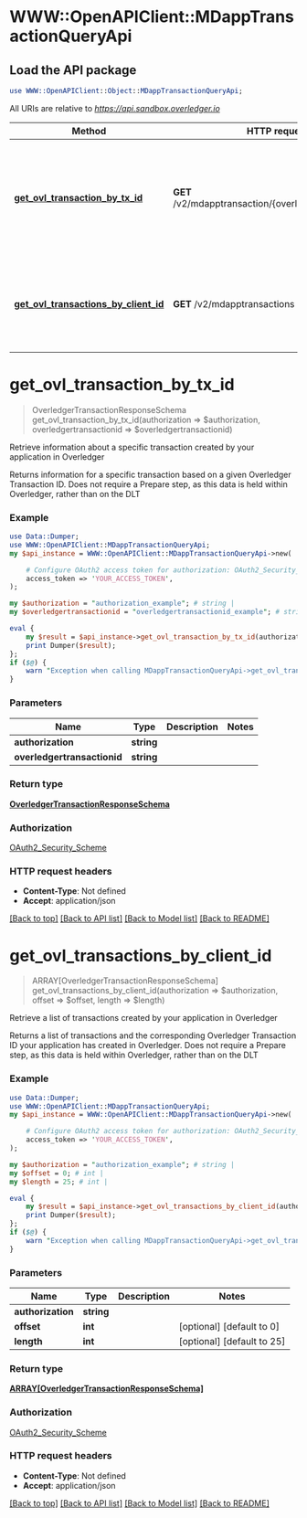 # WWW::OpenAPIClient::MDappTransactionQueryApi

## Load the API package
```perl
use WWW::OpenAPIClient::Object::MDappTransactionQueryApi;
```

All URIs are relative to *https://api.sandbox.overledger.io*

Method | HTTP request | Description
------------- | ------------- | -------------
[**get_ovl_transaction_by_tx_id**](MDappTransactionQueryApi.md#get_ovl_transaction_by_tx_id) | **GET** /v2/mdapptransaction/{overledgertransactionid} | Retrieve information about a specific transaction created by your application in Overledger
[**get_ovl_transactions_by_client_id**](MDappTransactionQueryApi.md#get_ovl_transactions_by_client_id) | **GET** /v2/mdapptransactions | Retrieve a list of transactions created by your application in Overledger


# **get_ovl_transaction_by_tx_id**
> OverledgerTransactionResponseSchema get_ovl_transaction_by_tx_id(authorization => $authorization, overledgertransactionid => $overledgertransactionid)

Retrieve information about a specific transaction created by your application in Overledger

Returns information for a specific transaction based on a given Overledger Transaction ID. Does not require a Prepare step, as this data is held within Overledger, rather than on the DLT

### Example
```perl
use Data::Dumper;
use WWW::OpenAPIClient::MDappTransactionQueryApi;
my $api_instance = WWW::OpenAPIClient::MDappTransactionQueryApi->new(

    # Configure OAuth2 access token for authorization: OAuth2_Security_Scheme
    access_token => 'YOUR_ACCESS_TOKEN',
);

my $authorization = "authorization_example"; # string | 
my $overledgertransactionid = "overledgertransactionid_example"; # string | 

eval {
    my $result = $api_instance->get_ovl_transaction_by_tx_id(authorization => $authorization, overledgertransactionid => $overledgertransactionid);
    print Dumper($result);
};
if ($@) {
    warn "Exception when calling MDappTransactionQueryApi->get_ovl_transaction_by_tx_id: $@\n";
}
```

### Parameters

Name | Type | Description  | Notes
------------- | ------------- | ------------- | -------------
 **authorization** | **string**|  | 
 **overledgertransactionid** | **string**|  | 

### Return type

[**OverledgerTransactionResponseSchema**](OverledgerTransactionResponseSchema.md)

### Authorization

[OAuth2_Security_Scheme](../README.md#OAuth2_Security_Scheme)

### HTTP request headers

 - **Content-Type**: Not defined
 - **Accept**: application/json

[[Back to top]](#) [[Back to API list]](../README.md#documentation-for-api-endpoints) [[Back to Model list]](../README.md#documentation-for-models) [[Back to README]](../README.md)

# **get_ovl_transactions_by_client_id**
> ARRAY[OverledgerTransactionResponseSchema] get_ovl_transactions_by_client_id(authorization => $authorization, offset => $offset, length => $length)

Retrieve a list of transactions created by your application in Overledger

Returns a list of transactions and the corresponding Overledger Transaction ID your application has created in Overledger. Does not require a Prepare step, as this data is held within Overledger, rather than on the DLT

### Example
```perl
use Data::Dumper;
use WWW::OpenAPIClient::MDappTransactionQueryApi;
my $api_instance = WWW::OpenAPIClient::MDappTransactionQueryApi->new(

    # Configure OAuth2 access token for authorization: OAuth2_Security_Scheme
    access_token => 'YOUR_ACCESS_TOKEN',
);

my $authorization = "authorization_example"; # string | 
my $offset = 0; # int | 
my $length = 25; # int | 

eval {
    my $result = $api_instance->get_ovl_transactions_by_client_id(authorization => $authorization, offset => $offset, length => $length);
    print Dumper($result);
};
if ($@) {
    warn "Exception when calling MDappTransactionQueryApi->get_ovl_transactions_by_client_id: $@\n";
}
```

### Parameters

Name | Type | Description  | Notes
------------- | ------------- | ------------- | -------------
 **authorization** | **string**|  | 
 **offset** | **int**|  | [optional] [default to 0]
 **length** | **int**|  | [optional] [default to 25]

### Return type

[**ARRAY[OverledgerTransactionResponseSchema]**](OverledgerTransactionResponseSchema.md)

### Authorization

[OAuth2_Security_Scheme](../README.md#OAuth2_Security_Scheme)

### HTTP request headers

 - **Content-Type**: Not defined
 - **Accept**: application/json

[[Back to top]](#) [[Back to API list]](../README.md#documentation-for-api-endpoints) [[Back to Model list]](../README.md#documentation-for-models) [[Back to README]](../README.md)

